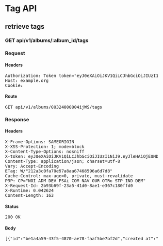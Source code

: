# Tag API

## retrieve tags

### GET api/v1/albums/:album_id/tags
### Request

#### Headers

<pre>Authorization: Token token=&quot;eyJ0eXAiOiJKV1QiLCJhbGciOiJIUzI1NiJ9.eyJleHAiOjE0NDkwNjU2NzEsImFiaWxpdGllcyI6eyIwMDMyNDAwMDAwNGlqV1MiOnsiVGFncyI6eyJ0YWciOiJ7XCJlblwiOiBcInRhZ3NcIiwgXCJmclwiOiBcInRhZ3MgZnJcIn0ifX19LCJ1c2VyX2lkIjoiNzJhMjkyMzItOGJiMi00ODJhLWFlN2UtMzkyNzIyMTJkOWI4In0.qK1gs9pRu_d3xAfAe8Wb0XSKKihVy1c0no3ar9TowUs&quot;
Host: example.org
Cookie: </pre>

#### Route

<pre>GET api/v1/albums/00324000004ijWS/tags</pre>

### Response

#### Headers

<pre>X-Frame-Options: SAMEORIGIN
X-XSS-Protection: 1; mode=block
X-Content-Type-Options: nosniff
X-token: eyJ0eXAiOiJKV1QiLCJhbGciOiJIUzI1NiJ9.eyJleHAiOjE0NDkwNjU2NzEsImFiaWxpdGllcyI6eyIwMDMyNDAwMDAwNGlqV1MiOnsiVGFncyI6eyJ0YWciOiJ7XCJlblwiOiBcInRhZ3NcIiwgXCJmclwiOiBcInRhZ3MgZnJcIn0ifX19LCJ1c2VyX2lkIjoiNzJhMjkyMzItOGJiMi00ODJhLWFlN2UtMzkyNzIyMTJkOWI4In0.qK1gs9pRu_d3xAfAe8Wb0XSKKihVy1c0no3ar9TowUs
Content-Type: application/json; charset=utf-8
Vary: Accept-Encoding
ETag: W/&quot;212a3c0fa70e97a8aa67468596a6d7d8&quot;
Cache-Control: max-age=0, private, must-revalidate
P3P: CP=&quot;NOI ADM DEV PSAi COM NAV OUR OTRo STP IND DEM&quot;
X-Request-Id: 2b93b69f-23a5-41d0-8ae1-e367c180ffd0
X-Runtime: 0.042624
Content-Length: 163</pre>

#### Status

<pre>200 OK</pre>

#### Body

<pre>[{"id":"be1a4a59-43f5-4870-ae78-faaf5be7bf2d","created_at":"2015-12-02T11:14:31.268+01:00","name":"tag","label":"{\"en\":\"Cartoons\",\"fr\":\"Déssin animé\"}"}]</pre>
